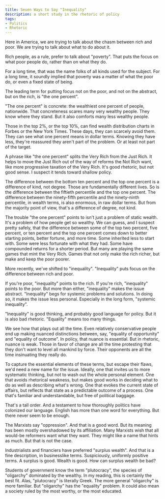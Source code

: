 ```yaml
---
title: Seven Ways to Say "Inequality"
description: a short study in the rhetoric of policy
tags:
- Politics
- Rhetoric
---
```


Here in America, we are trying to talk about the chasm between rich and poor.  We are trying to talk about what to do about it.

<!-- poverty -->

Rich people, as a rule, prefer to talk about "poverty".  That puts the focus on what poor people do, rather than on what they do.

For a long time, that was the name folks of all kinds used for the subject.  For a long time, it soundly implied that poverty was a matter of what the poor do, or even a fixed state of being.

<!-- the one percent -->

The leading term for putting focus not on the poor, and not on the abstract, but on the rich, is "the one percent".

"The one percent" is concrete: the wealthiest one percent of people, nationwide.  That concreteness scares many very wealthy people.  They know where they stand.  But it also comforts many less wealthy people.

Those in the top 2%, or the top 10%, can find wealth distribution charts in Forbes or the New York Times.  These days, they can scarcely avoid them.  They can see what one percent means in dollar terms.  Knowing they have less, they're reassured they aren't part of the problem.  Or at least not part of the target.

A phrase like "the one percent" splits the Very Rich from the Just Rich.  It helps to move the Just Rich out of the way of reforms the Not Rich want, like more progressive taxation of the Very Rich.  It's good rhetoric, but not good sense.  I suspect it tends toward shallow policy.

The difference between the bottom ten percent and the top one percent is a difference of kind, not degree.  Those are fundamentally different lives.  So is the difference between the fiftieth percentile and the top one percent.  The difference between the ninety-fifth percentile and the ninety-ninth percentile, in wealth terms, is also enormous, in raw dollar terms.  But from the majority point of view, that's a difference of degree, not kind.

The trouble "the one percent" points to isn't just a problem of static wealth.  It's a problem of how people get so wealthy.  We can guess, and I suspect pretty safely, that the difference between some of the top two percent, five percent, or ten percent and the top one percent comes down to better starting points, better fortune, and more time.  Some inherited less to start with.  Some were less fortunate with what they had.  Some have compounded returns for a shorter period.  But many are playing the same games that mint the Very Rich.  Games that not only make the rich richer, but make and keep the poor poorer.

<!-- inequality -->

More recently, we've shifted to "inequality".  "Inequality" puts focus on the difference between rich and poor.

If you're poor, "inequality" points to the rich.  If you're rich, "inequality" points to the poor.  But more than either, "inequality" makes the issue abstract.  "Inequality" begs for systemic problems and solutions.  In doing so, it makes the issue less personal.  Especially in the long form, "systemic inequality".

"Inequality" is good thinking, and probably good language for policy.  But it is also bad rhetoric.  "Equality" means too many things.

We see how that plays out all the time.  Even relatively conservative people end up making nuanced distinctions between, say, "equality of opportunity" and "equality of outcome".  In policy, that nuance is essential.  But in rhetoric, nuance is weak.  Those in favor of change are all the time protesting that they don't want to level all mankind by force.  Their opponents are all the time insinuating they really do.

<!-- specification -->

To capture the essential elements of these terms, but escape their flaws, we'd need a new name for the issue.  Ideally, one that invites us to more systematic thinking, but not to wash out the whole personal element.  One that avoids rhetorical weakness, but makes good works in deciding what to do as well as describing what's wrong.  One that evokes the current state of affairs, but reflects that state as a predictable outcome of a process.  One that's familiar and understandable, but free of political baggage.

That's a tall order.  And a testament to how thoroughly politics have colonized our language.  English has more than one word for everything.  But there never seem to be enough.

<!-- oppression -->

The Marxists say "oppression".  And that is a good word.  But its meaning has been mostly overshadowed by its affiliation.  Many Marxists wish that all would-be reformers want what they want.  They might like a name that hints as much.  But that is not the case.

<!-- surplus wealth -->

Industrialists and financiers have preferred "surplus wealth".  And that is a fine description, in businesslike terms.  Suspiciously, uniformly positive terms.  A surplus is good.  Wealth is good.  How can surplus wealth be bad?

<!-- plutocracy -->

Students of government know the term "plutocracy", the species of "oligarchy" dominated by the wealthy.  In my reading, this is certainly the best fit.  Alas, "plutocracy" is literally Greek.  The more general "oligarchy" is more familiar.  But "oligarchy" has the "equality" problem.  It could also mean a society ruled by the most worthy, or the most educated.

<!-- TODO: rigged -->

<!-- Trump uses it.  "It's not just the political system that's rigged, it's the whole economy."  https://money.cnn.com/2016/06/22/news/economy/donald-trump-rigged-economy/ -->

<!-- Bernie uses it. "This is what a rigged and corrupt economy looks like: ..."  https://twitter.com/BernieSanders/status/1258781182109548544 -->

<!-- market under democracy -->
